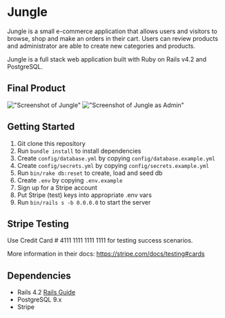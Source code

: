 # Jungle

Jungle is a small e-commerce application that allows users and visitors to browse, shop and make an orders in their cart. Users can review products and administrator are able to create new categories and products.

Jungle is a full stack web application built with Ruby on Rails v4.2 and PostgreSQL.

## Final Product

!["Screenshot of Jungle"](https://github.com/eddycheong/jungle-rails/blob/master/docs/jungle.gif)
!["Screenshot of Jungle as Admin"](https://github.com/eddycheong/jungle-rails/blob/master/docs/admin.gif)

## Getting Started

1. Git clone this repository
2. Run `bundle install` to install dependencies
3. Create `config/database.yml` by copying `config/database.example.yml`
4. Create `config/secrets.yml` by copying `config/secrets.example.yml`
5. Run `bin/rake db:reset` to create, load and seed db
4. Create `.env` by copying `.env.example`
7. Sign up for a Stripe account
8. Put Stripe (test) keys into appropriate .env vars
9. Run `bin/rails s -b 0.0.0.0` to start the server

## Stripe Testing

Use Credit Card # 4111 1111 1111 1111 for testing success scenarios.

More information in their docs: <https://stripe.com/docs/testing#cards>

## Dependencies

* Rails 4.2 [Rails Guide](http://guides.rubyonrails.org/v4.2/)
* PostgreSQL 9.x
* Stripe
